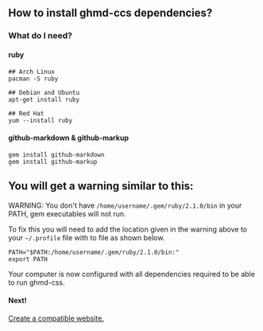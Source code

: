 ## How to install ghmd-ccs dependencies?

### What do I need?

#### ruby
```
## Arch Linux
pacman -S ruby

## Debian and Ubuntu
apt-get install ruby

## Red Hat
yum --install ruby
```
#### github-markdown & github-markup
```
gem install github-markdown
gem install github-markup
```

## You will get a warning similar to this:
WARNING: You don't have `/home/username/.gem/ruby/2.1.0/bin` in your PATH,
gem executables will not run.

To fix this you will need to add the location given in the warning above to your `~/.profile` file with to file as shown below.

```
PATH="$PATH:/home/username/.gem/ruby/2.1.0/bin:"
export PATH
```

Your computer is now configured with all dependencies required to be able to run ghmd-css.

#### Next!
[Create a compatible website.](create-website.html)

